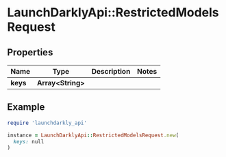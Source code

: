 # LaunchDarklyApi::RestrictedModelsRequest

## Properties

| Name | Type | Description | Notes |
| ---- | ---- | ----------- | ----- |
| **keys** | **Array&lt;String&gt;** |  |  |

## Example

```ruby
require 'launchdarkly_api'

instance = LaunchDarklyApi::RestrictedModelsRequest.new(
  keys: null
)
```

